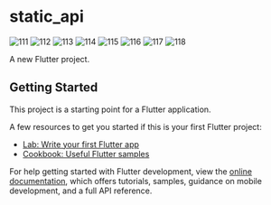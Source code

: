 # static_api
![111](https://user-images.githubusercontent.com/112169672/217631073-cf48a170-bf75-42e5-880e-f805477e6296.jpg)
![112](https://user-images.githubusercontent.com/112169672/217631083-10c1c638-a2dc-4053-bbf5-23d41534ac0c.jpg)
![113](https://user-images.githubusercontent.com/112169672/217631086-3e8f7575-fce5-4927-ba77-56cc0bd3c87b.jpg)
![114](https://user-images.githubusercontent.com/112169672/217631091-dfae8ac4-cd16-481f-b85b-5cd401497606.jpg)
![115](https://user-images.githubusercontent.com/112169672/217631093-8eae7a22-2045-4319-b04c-44b741248336.jpg)
![116](https://user-images.githubusercontent.com/112169672/217631095-479d32eb-747a-4f13-adea-4ec943cf3978.jpg)
![117](https://user-images.githubusercontent.com/112169672/217631097-849736cd-a4af-43eb-bc57-5fdab0db5757.jpg)
![118](https://user-images.githubusercontent.com/112169672/217631100-5061e74e-c2fa-4c6e-abb4-d0e69136966b.jpg)

A new Flutter project.

## Getting Started

This project is a starting point for a Flutter application.

A few resources to get you started if this is your first Flutter project:

- [Lab: Write your first Flutter app](https://docs.flutter.dev/get-started/codelab)
- [Cookbook: Useful Flutter samples](https://docs.flutter.dev/cookbook)

For help getting started with Flutter development, view the
[online documentation](https://docs.flutter.dev/), which offers tutorials,
samples, guidance on mobile development, and a full API reference.

